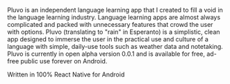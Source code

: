 Pluvo is an independent language learning app that I created to fill a void in the language learning industry. Language learning apps are almost always complicated and packed with unnecessary features that crowd the user with options. Pluvo (translating to "rain" in Esperanto) is a simplistic, clean app designed to immerse the user in the practical use and culture of a language with simple, daily-use tools such as weather data and notetaking. Pluvo is currently in open alpha version 0.0.1 and is available for free, ad-free public use forever on Android.

Written in 100% React Native for Android
